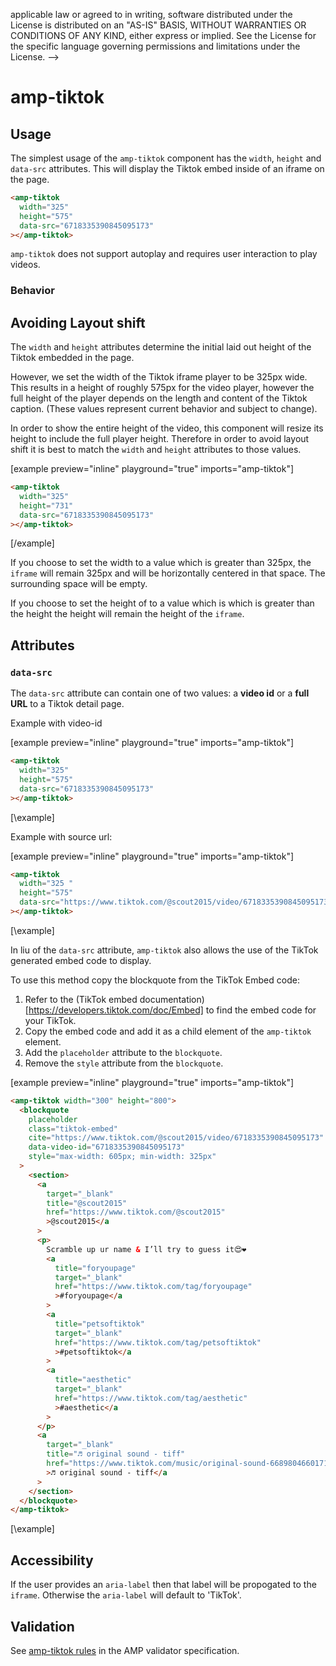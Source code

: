 applicable law or agreed to in writing, software
distributed under the License is distributed on an "AS-IS" BASIS,
WITHOUT WARRANTIES OR CONDITIONS OF ANY KIND, either express or implied.
See the License for the specific language governing permissions and
limitations under the License.
-->

# amp-tiktok

<!--
  If the component is relevant for more than one format and operates differently between these
  formats, include and filter multiple content blocks and code samples.
-->

## Usage

The simplest usage of the `amp-tiktok` component has the `width`, `height` and `data-src` attributes. This will display the Tiktok embed inside of an iframe on the page.

```html
<amp-tiktok
  width="325"
  height="575"
  data-src="6718335390845095173"
></amp-tiktok>
```

`amp-tiktok` does not support autoplay and requires user interaction to play videos.

### Behavior

## Avoiding Layout shift

The `width` and `height` attributes determine the initial laid out height of the Tiktok embedded in the page.

However, we set the width of the Tiktok iframe player to be 325px wide. This results in a height of roughly 575px for the video player, however the full height of the player depends on the length and content of the Tiktok caption. (These values represent current behavior and subject to change).

In order to show the entire height of the video, this component will resize its height to include the full player height. Therefore in order to avoid layout shift it is best to match the `width` and `height` attributes to those values.

[example preview="inline" playground="true" imports="amp-tiktok"]

```html
<amp-tiktok
  width="325"
  height="731"
  data-src="6718335390845095173"
></amp-tiktok>
```

[/example]

If you choose to set the width to a value which is greater than 325px, the `iframe` will remain 325px and will be horizontally centered in that space. The surrounding space will be empty.

If you choose to set the height of to a value which is which is greater than the height the height will remain the height of the `iframe`.

## Attributes

### `data-src`

The `data-src` attribute can contain one of two values: a **video id** or a **full URL** to a Tiktok detail page.

Example with video-id

[example preview="inline" playground="true" imports="amp-tiktok"]

```html
<amp-tiktok
  width="325"
  height="575"
  data-src="6718335390845095173"
></amp-tiktok>
```

[\example]

Example with source url:

[example preview="inline" playground="true" imports="amp-tiktok"]

```html
<amp-tiktok
  width="325 "
  height="575"
  data-src="https://www.tiktok.com/@scout2015/video/6718335390845095173"
></amp-tiktok>
```

[\example]

In liu of the `data-src` attribute, `amp-tiktok` also allows the use of the TikTok generated embed code to display.

To use this method copy the blockquote from the TikTok Embed code:

1. Refer to the (TikTok embed documentation)[https://developers.tiktok.com/doc/Embed] to find the embed code for your TikTok.
2. Copy the embed code and add it as a child element of the `amp-tiktok` element.
3. Add the `placeholder` attribute to the `blockquote`.
4. Remove the `style` attribute from the `blockquote`.

[example preview="inline" playground="true" imports="amp-tiktok"]

```html
<amp-tiktok width="300" height="800">
  <blockquote
    placeholder
    class="tiktok-embed"
    cite="https://www.tiktok.com/@scout2015/video/6718335390845095173"
    data-video-id="6718335390845095173"
    style="max-width: 605px; min-width: 325px"
  >
    <section>
      <a
        target="_blank"
        title="@scout2015"
        href="https://www.tiktok.com/@scout2015"
        >@scout2015</a
      >
      <p>
        Scramble up ur name & I’ll try to guess it😍❤️
        <a
          title="foryoupage"
          target="_blank"
          href="https://www.tiktok.com/tag/foryoupage"
          >#foryoupage</a
        >
        <a
          title="petsoftiktok"
          target="_blank"
          href="https://www.tiktok.com/tag/petsoftiktok"
          >#petsoftiktok</a
        >
        <a
          title="aesthetic"
          target="_blank"
          href="https://www.tiktok.com/tag/aesthetic"
          >#aesthetic</a
        >
      </p>
      <a
        target="_blank"
        title="♬ original sound - tiff"
        href="https://www.tiktok.com/music/original-sound-6689804660171082501"
        >♬ original sound - tiff</a
      >
    </section>
  </blockquote>
</amp-tiktok>
```

[\example]

## Accessibility

If the user provides an `aria-label` then that label will be propogated to the `iframe`.
Otherwise the `aria-label` will default to 'TikTok'.

## Validation

See [amp-tiktok rules](https://github.com/ampproject/amphtml/blob/master/extensions/amp-tiktok/validator-amp-tiktok.protoascii) in the AMP validator specification.

